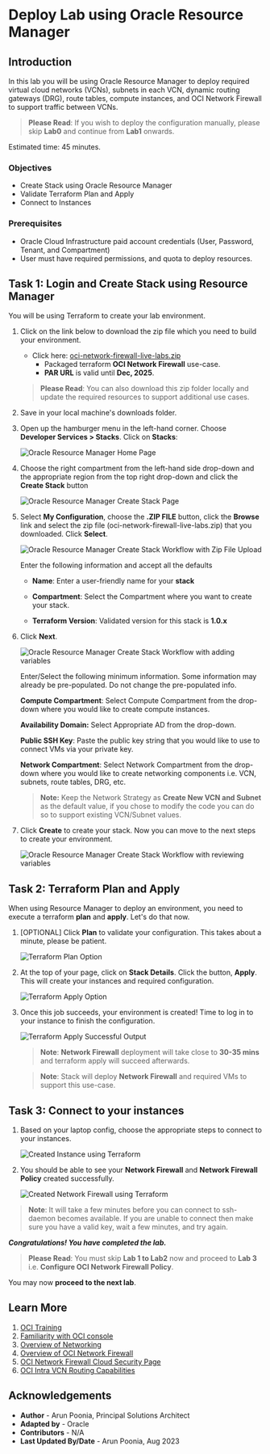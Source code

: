 # Deploy Lab using Oracle Resource Manager

## Introduction

In this lab you will be using Oracle Resource Manager to deploy required virtual cloud networks (VCNs), subnets in each VCN, dynamic routing gateways (DRG), route tables, compute instances, and OCI Network Firewall to support traffic between VCNs.

> **Please Read**: If you wish to deploy the configuration manually, please skip **Lab0** and continue from **Lab1** onwards.

Estimated time: 45 minutes.

### Objectives

   - Create Stack using Oracle Resource Manager
   - Validate Terraform Plan and Apply
   - Connect to Instances

### Prerequisites

- Oracle Cloud Infrastructure paid account credentials (User, Password, Tenant, and Compartment)
- User must have required permissions, and quota to deploy resources.

## Task 1: Login and Create Stack using Resource Manager

You will be using Terraform to create your lab environment.

1.  Click on the link below to download the zip file which you need to build your environment.  

    - Click here: [oci-network-firewall-live-labs.zip](https://objectstorage.us-ashburn-1.oraclecloud.com/p/o_QTW8EWdtK1mMu-1WIjuKQ-fSz-ofIyGONl0S1oarXlN_Ohbkah99t3Byu7-uy8/n/partners/b/files/o/oci-network-firewall.zip) 
        - Packaged terraform **OCI Network Firewall** use-case.
        - **PAR URL** is valid until **Dec, 2025**.

    > **Please Read**: You can also download this zip folder locally and update the required resources to support additional use cases. 

2.  Save in your local machine's downloads folder.

3.  Open up the hamburger menu in the left-hand corner.  Choose **Developer Services > Stacks**. Click on **Stacks**: 

    ![Oracle Resource Manager Home Page](./images/orm-home-page.png " ")

4. Choose the right compartment from the left-hand side drop-down and the appropriate region from the top right drop-down and click the **Create Stack** button

    ![Oracle Resource Manager Create Stack Page](./images/create-stack-page.png " ")

5.  Select **My Configuration**, choose the **.ZIP FILE** button, click the **Browse** link and select the zip file (oci-network-firewall-live-labs.zip) that you downloaded. Click **Select**.

    ![Oracle Resource Manager Create Stack Workflow with Zip File Upload](./images/myconfiguration-upload-zip-initial-configuration.png " ")

    Enter the following information and accept all the defaults

    - **Name**: Enter a user-friendly name for your **stack** 

    - **Compartment**: Select the Compartment where you want to create your stack. 

    - **Terraform Version**: Validated version for this stack is **1.0.x**

6.  Click **Next**. 

    ![Oracle Resource Manager Create Stack Workflow with adding variables](./images/myconfiguration-upload-zip-initial-configuration-step2.png " ")

    Enter/Select the following minimum information. Some information may already be pre-populated. Do not change the pre-populated info.

    **Compute Compartment**: Select Compute Compartment from the drop-down where you would like to create compute instances. 

    **Availability Domain:** Select Appropriate AD from the drop-down. 

    **Public SSH Key**: Paste the public key string that you would like to use to connect VMs via your private key.

    **Network Compartment**: Select Network Compartment from the drop-down where you would like to create networking components i.e. VCN, subnets, route tables, DRG, etc.  

    > **Note:** Keep the Network Strategy as **Create New VCN and Subnet** as the default value, if you chose to modify the code you can do so to support existing VCN/Subnet values. 

6. Click **Create** to create your stack. Now you can move to the next steps to create your environment.

    ![Oracle Resource Manager Create Stack Workflow with reviewing variables](./images/myconfiguration-upload-zip-initial-configuration-step3.png " ")

## Task 2: Terraform Plan and Apply

When using Resource Manager to deploy an environment, you need to execute a terraform **plan** and **apply**. Let's do that now.

1. [OPTIONAL] Click **Plan** to validate your configuration. This takes about a minute, please be patient.

    ![Terraform Plan Option](./images/terraform-plan.png " ")

2.  At the top of your page, click on **Stack Details**.  Click the button, **Apply**. This will create your instances and required configuration.

    ![Terraform Apply Option](./images/terraform-apply.png " ")

3.  Once this job succeeds, your environment is created! Time to log in to your instance to finish the configuration.

    ![Terraform Apply Successful Output](./images/terraform-apply-success.png " ")

    > **Note**: **Network Firewall** deployment will take close to **30-35 mins** and terraform apply will succeed afterwards. 

    > **Note**: Stack will deploy **Network Firewall** and required VMs to support this use-case.

## Task 3: Connect to your instances

1. Based on your laptop config, choose the appropriate steps to connect to your instances. 

   ![Created Instance using Terraform](./images/final-instances.png " ")

2. You should be able to see your **Network Firewall** and **Network Firewall Policy** created successfully. 

   ![Created Network Firewall using Terraform](./images/network-firewall.png " ")

> **Note**: It will take a few minutes before you can connect to ssh-daemon becomes available. If you are unable to connect then make sure you have a valid key, wait a few minutes, and try again.

***Congratulations! You have completed the lab.***

> **Please Read**: You must skip **Lab 1 to Lab2** now and proceed to **Lab 3** i.e. **Configure OCI Network Firewall Policy**. 

You may now **proceed to the next lab**.

## Learn More

1. [OCI Training](https://www.oracle.com/cloud/iaas/training/)
2. [Familiarity with OCI console](https://docs.us-phoenix-1.oraclecloud.com/Content/GSG/Concepts/console.htm)
3. [Overview of Networking](https://docs.us-phoenix-1.oraclecloud.com/Content/Network/Concepts/overview.htm)
4. [Overview of OCI Network Firewall](https://docs.oracle.com/en-us/iaas/Content/network-firewall/overview.htm)
5. [OCI Network Firewall Cloud Security Page](https://www.oracle.com/security/cloud-security/network-firewall/)
6. [OCI Intra VCN Routing Capabilities](https://docs.oracle.com/en-us/iaas/Content/Network/Tasks/managingroutetables.htm)

## Acknowledgements

- **Author** - Arun Poonia, Principal Solutions Architect
- **Adapted by** - Oracle
- **Contributors** - N/A
- **Last Updated By/Date** - Arun Poonia, Aug 2023